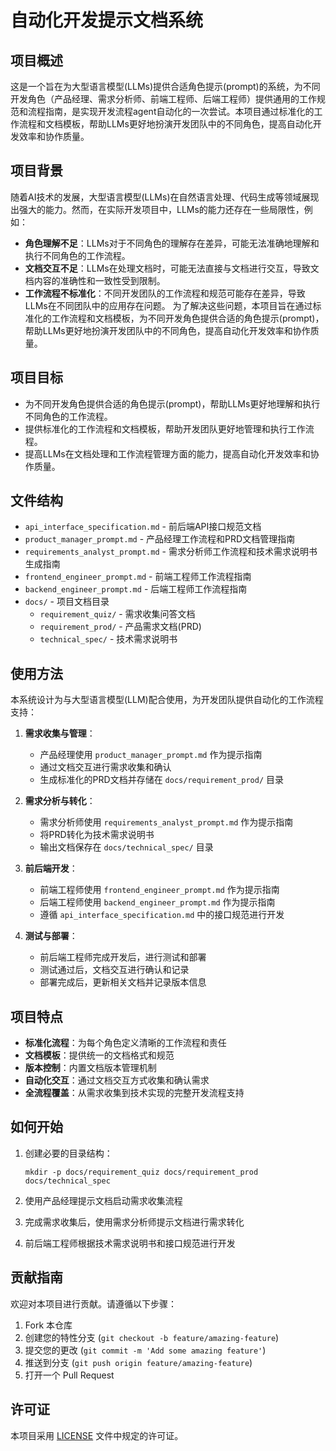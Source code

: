 # 自动化开发提示文档系统

## 项目概述

这是一个旨在为大型语言模型(LLMs)提供合适角色提示(prompt)的系统，为不同开发角色（产品经理、需求分析师、前端工程师、后端工程师）提供通用的工作规范和流程指南，是实现开发流程agent自动化的一次尝试。本项目通过标准化的工作流程和文档模板，帮助LLMs更好地扮演开发团队中的不同角色，提高自动化开发效率和协作质量。

## 项目背景

随着AI技术的发展，大型语言模型(LLMs)在自然语言处理、代码生成等领域展现出强大的能力。然而，在实际开发项目中，LLMs的能力还存在一些局限性，例如：
- **角色理解不足**：LLMs对于不同角色的理解存在差异，可能无法准确地理解和执行不同角色的工作流程。
- **文档交互不足**：LLMs在处理文档时，可能无法直接与文档进行交互，导致文档内容的准确性和一致性受到限制。
- **工作流程不标准化**：不同开发团队的工作流程和规范可能存在差异，导致LLMs在不同团队中的应用存在问题。
为了解决这些问题，本项目旨在通过标准化的工作流程和文档模板，为不同开发角色提供合适的角色提示(prompt)，帮助LLMs更好地扮演开发团队中的不同角色，提高自动化开发效率和协作质量。

## 项目目标

- 为不同开发角色提供合适的角色提示(prompt)，帮助LLMs更好地理解和执行不同角色的工作流程。
- 提供标准化的工作流程和文档模板，帮助开发团队更好地管理和执行工作流程。
- 提高LLMs在文档处理和工作流程管理方面的能力，提高自动化开发效率和协作质量。

## 文件结构

- `api_interface_specification.md` - 前后端API接口规范文档
- `product_manager_prompt.md` - 产品经理工作流程和PRD文档管理指南
- `requirements_analyst_prompt.md` - 需求分析师工作流程和技术需求说明书生成指南
- `frontend_engineer_prompt.md` - 前端工程师工作流程指南
- `backend_engineer_prompt.md` - 后端工程师工作流程指南
- `docs/` - 项目文档目录
  - `requirement_quiz/` - 需求收集问答文档
  - `requirement_prod/` - 产品需求文档(PRD)
  - `technical_spec/` - 技术需求说明书

## 使用方法

本系统设计为与大型语言模型(LLM)配合使用，为开发团队提供自动化的工作流程支持：

1. **需求收集与管理**：
   - 产品经理使用 `product_manager_prompt.md` 作为提示指南
   - 通过文档交互进行需求收集和确认
   - 生成标准化的PRD文档并存储在 `docs/requirement_prod/` 目录

2. **需求分析与转化**：
   - 需求分析师使用 `requirements_analyst_prompt.md` 作为提示指南
   - 将PRD转化为技术需求说明书
   - 输出文档保存在 `docs/technical_spec/` 目录

3. **前后端开发**：
   - 前端工程师使用 `frontend_engineer_prompt.md` 作为提示指南
   - 后端工程师使用 `backend_engineer_prompt.md` 作为提示指南
   - 遵循 `api_interface_specification.md` 中的接口规范进行开发
4. **测试与部署**：
   - 前后端工程师完成开发后，进行测试和部署
   - 测试通过后，文档交互进行确认和记录
   - 部署完成后，更新相关文档并记录版本信息


## 项目特点

- **标准化流程**：为每个角色定义清晰的工作流程和责任
- **文档模板**：提供统一的文档格式和规范
- **版本控制**：内置文档版本管理机制
- **自动化交互**：通过文档交互方式收集和确认需求
- **全流程覆盖**：从需求收集到技术实现的完整开发流程支持

## 如何开始

1. 创建必要的目录结构：
   ```
   mkdir -p docs/requirement_quiz docs/requirement_prod docs/technical_spec
   ```

2. 使用产品经理提示文档启动需求收集流程
3. 完成需求收集后，使用需求分析师提示文档进行需求转化
4. 前后端工程师根据技术需求说明书和接口规范进行开发

## 贡献指南

欢迎对本项目进行贡献。请遵循以下步骤：

1. Fork 本仓库
2. 创建您的特性分支 (`git checkout -b feature/amazing-feature`)
3. 提交您的更改 (`git commit -m 'Add some amazing feature'`)
4. 推送到分支 (`git push origin feature/amazing-feature`)
5. 打开一个 Pull Request

## 许可证

本项目采用 [LICENSE](LICENSE) 文件中规定的许可证。 